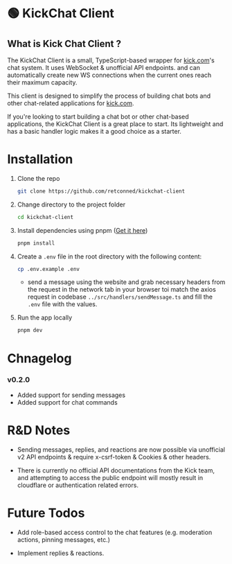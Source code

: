 # 🟢 KickChat Client

## **What is Kick Chat Client ?**

The KickChat Client is a small, TypeScript-based wrapper for [kick.com](https://kick.com)'s chat system. It uses WebSocket & unofficial API endpoints. and can automatically create new WS connections when the current ones reach their maximum capacity.

This client is designed to simplify the process of building chat bots and other chat-related applications for [kick.com](https://kick.com).

If you're looking to start building a chat bot or other chat-based applications, the KickChat Client is a great place to start. Its lightweight and has a basic handler logic makes it a good choice as a starter.

# Installation

1. Clone the repo

   ```sh
   git clone https://github.com/retconned/kickchat-client
   ```

2. Change directory to the project folder

   ```sh
   cd kickchat-client
   ```

3. Install dependencies using pnpm ([Get it here](https://pnpm.io/installation))

   ```sh
   pnpm install
   ```

4. Create a `.env` file in the root directory with the following content:

   ```sh
   cp .env.example .env
   ```

   - send a message using the website and grab necessary headers from the request in the network tab in your browser toi match the axios request in codebase `../src/handlers/sendMessage.ts` and fill the `.env` file with the values.

5. Run the app locally

   ```sh
   pnpm dev
   ```

# Chnagelog

### v0.2.0

- Added support for sending messages
- Added support for chat commands

# R&D Notes

- Sending messages, replies, and reactions are now possible via unofficial v2 API endpoints & require x-csrf-token & Cookies & other headers.

- There is currently no official API documentations from the Kick team, and attempting to access the public endpoint will mostly result in cloudflare or authentication related errors.

# Future Todos

- Add role-based access control to the chat features (e.g. moderation actions, pinning messages, etc.)

- Implement replies & reactions.
